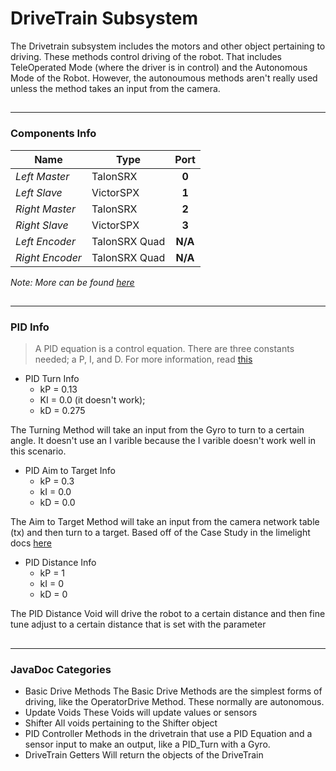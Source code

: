 DriveTrain Subsystem
=====
The Drivetrain subsystem includes the motors and other object pertaining to driving. These methods control driving of the robot. That includes TeleOperated Mode (where the driver is in control) and the Autonomous Mode of the Robot. However, the autonoumous methods aren't really used unless the method takes an input from the camera.
##
-----
### Components Info
| Name            | Type           | Port    |
| --------------- | -------------- |:-------:|
| *Left Master*   | TalonSRX       |  __0__  |
| *Left Slave*    | VictorSPX      |  __1__  |
| *Right Master*  | TalonSRX       |  __2__  |
| *Right Slave*   | VictorSPX      |  __3__  |
| *Left Encoder*  | TalonSRX Quad  | __N/A__ |
| *Right Encoder* | TalonSRX Quad  | __N/A__ |

*Note: More can be found [here](https://docs.google.com/spreadsheets/d/1FEBEgIgFHLcY4xUZjEkiHl1moupbKuoPvh55APKpakg/edit?usp=sharing)*
##
-----
<!-- @see Constants.java -->
<!-- @see Drivetrain Category - PID Controller -->
### PID Info
> A PID equation is a control equation. There are three constants needed; a P, I, and D. For more information, read [this]( https://frc-pdr.readthedocs.io/en/latest/control/pid_control.html)

- PID Turn Info
  - kP = 0.13
  - KI = 0.0 (it doesn't work);
  - kD = 0.275

<p>The Turning Method will take an input from the Gyro to turn to a certain angle. It doesn't use an I varible because the I varible doesn't work well in this scenario. </p>

- PID Aim to Target Info
  - kP = 0.3
  - kI = 0.0
  - kD = 0.0

<p>The Aim to Target Method will take an input from the camera network table (tx) and then turn to a target. Based off of the Case Study in the limelight docs <a href="http://docs.limelightvision.io/en/latest/cs_aiming.html">here</a> </p>

- PID Distance Info
  - kP = 1
  - kI = 0
  - kD = 0

<p> The PID Distance Void will drive the robot to a certain distance and then fine tune adjust to a certain distance that is set with the parameter </p>

##
---------
### JavaDoc Categories
- Basic Drive Methods
    The Basic Drive Methods are the simplest forms of driving, like the OperatorDrive Method. These normally are autonomous.
- Update Voids
    These Voids will update values or sensors
- Shifter
    All voids pertaining to the Shifter object
- PID Controller
    Methods in the drivetrain that use a PID Equation and a sensor input to make an output, like a PID_Turn with a Gyro.
- DriveTrain Getters
    Will return the objects of the DriveTrain